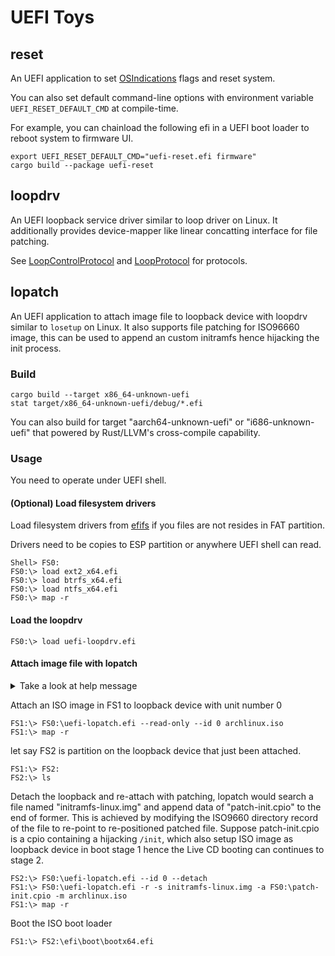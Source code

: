 # UEFI Toys

## reset

An UEFI application to set [OSIndications](https://uefi.org/specs/UEFI/2.10/08_Services_Runtime_Services.html#exchanging-information-between-the-os-and-firmware) flags and reset system.

You can also set default command-line options with environment variable `UEFI_RESET_DEFAULT_CMD` at compile-time.

For example, you can chainload the following efi in a UEFI boot loader to reboot system to firmware UI.

```
export UEFI_RESET_DEFAULT_CMD="uefi-reset.efi firmware"
cargo build --package uefi-reset
```

## loopdrv

An UEFI loopback service driver similar to loop driver on Linux.
It additionally provides device-mapper like linear concatting interface for file patching.

See [LoopControlProtocol](loopdrv/src/driver/loop_ctl.rs) and [LoopProtocol](loopdrv/src/driver/loopback/loop_pt.rs) for protocols.

## lopatch

An UEFI application to attach image file to loopback device with loopdrv similar to `losetup` on Linux.
It also supports file patching for ISO96660 image,
this can be used to append an custom initramfs hence hijacking the init process.

### Build

```
cargo build --target x86_64-unknown-uefi
stat target/x86_64-unknown-uefi/debug/*.efi
```

You can also build for target "aarch64-unknown-uefi" or "i686-unknown-uefi" that powered by Rust/LLVM's cross-compile capability.

### Usage

You need to operate under UEFI shell.

#### (Optional) Load filesystem drivers

Load filesystem drivers from [efifs](https://github.com/pbatard/efifs) if you files are not resides in FAT partition.

Drivers need to be copies to ESP partition or anywhere UEFI shell can read.

```
Shell> FS0:
FS0:\> load ext2_x64.efi
FS0:\> load btrfs_x64.efi
FS0:\> load ntfs_x64.efi
FS0:\> map -r
```

#### Load the loopdrv

```
FS0:\> load uefi-loopdrv.efi
```

#### Attach image file with lopatch

<details>
  <summary>Take a look at help message</summary>

```
FS0:\> uefi-lopatch --help
Usage: FS0:\uefi-lopatch.efi [OPTIONS] IMAGE_FILE

  Setup a loopback device for IMAGE_FILE with optional ISO file
  patching for IMAGE_FILE contains an iso9660 filesystem

  -h, --help            Print this help and exit
  -i, --id NUM          Loopback ID to use, find a free one if omitted
  -r, --read-only       Mark read-only
  -P                    Mark that IMAGE_FILE has disk partitioning
  -l, --list            List all loopback devices
  -d, --detach          Detach the loopback device specified by -i/--id

ISO Patching Options:
  -s, --search PATH     Search file in ISO to patch, each --search/--pattern
                        should followed with one or more action options, i.e.
                        --append, --meta-cpio or --replace. A file matches if
                        PATH is a valid file path relative to any parent
                        directory. The action would applies to all files found.
  -p, --pattern REGEX   Use regular expression instead to match file path
  -a, --append FILE     Append FILE data to end of the matched ISO file
  -m, --meta-cpio       Append mapping metadata file as CPIO
  -R, --replace FILE    Replace data of the matched ISO file with FILE data

EXAMPLE:
  * Append a cpio to initramfs file in Live CD ISO and setup loopback
  FS0:\uefi-lopatch.efi -s initramfs-linux.img -a patch-init.cpio archlinux.iso

  * Attach an FAT image to a free loopback device
  FS0:\uefi-lopatch.efi fat.img
```

</details>

Attach an ISO image in FS1 to loopback device with unit number 0

```
FS1:\> FS0:\uefi-lopatch.efi --read-only --id 0 archlinux.iso
FS1:\> map -r
```

let say FS2 is partition on the loopback device that just been attached.

```
FS1:\> FS2:
FS2:\> ls
```

Detach the loopback and re-attach with patching, lopatch would search a file named "initramfs-linux.img" and append data of "patch-init.cpio" to the end of former.
This is achieved by modifying the ISO9660 directory record of the file to re-point to re-positioned patched file.
Suppose patch-init.cpio is a cpio containing a hijacking `/init`,
which also setup ISO image as loopback device in boot stage 1 hence the Live CD booting can continues to stage 2.

```
FS2:\> FS0:\uefi-lopatch.efi --id 0 --detach
FS1:\> FS0:\uefi-lopatch.efi -r -s initramfs-linux.img -a FS0:\patch-init.cpio -m archlinux.iso
FS1:\> map -r
```

Boot the ISO boot loader

```
FS1:\> FS2:\efi\boot\bootx64.efi
```

